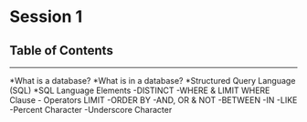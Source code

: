 # Session 1 #
## Table of Contents ##
***
  *What is a database?
  *What is in a database?
  *Structured Query Language (SQL)
  *SQL Language Elements
      -DISTINCT 
      -WHERE & LIMIT
        WHERE Clause - Operators
        LIMIT 
     -ORDER BY
      -AND, OR & NOT
      -BETWEEN 
      -IN
      -LIKE
      -Percent Character
      -Underscore Character

